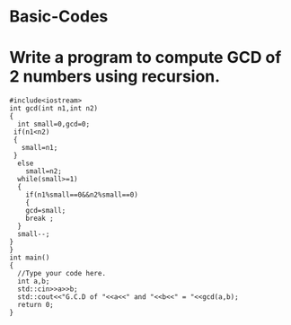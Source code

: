 # Basic-Codes

# Write a program to compute GCD of 2 numbers using recursion.
```
#include<iostream>
int gcd(int n1,int n2)
{
  int small=0,gcd=0;
 if(n1<n2)
 {
   small=n1;
 }
  else
    small=n2;
  while(small>=1)
  {
    if(n1%small==0&&n2%small==0)
    {
    gcd=small;
    break ;
  }
  small--;
}
}
int main()
{
  //Type your code here.
  int a,b;
  std::cin>>a>>b;
  std::cout<<"G.C.D of "<<a<<" and "<<b<<" = "<<gcd(a,b);
  return 0;
}
```

